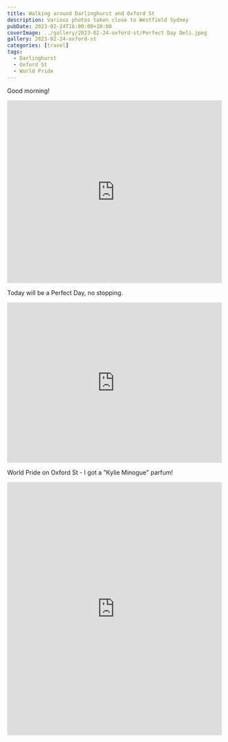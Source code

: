```yaml
---
title: Walking around Darlinghurst and Oxford St
description: Various photos taken close to Westfield Sydney
pubDate: 2023-02-24T16:00:00+10:00
coverImage: ../gallery/2023-02-24-oxford-st/Perfect Day Deli.jpeg
gallery: 2023-02-24-oxford-st
categories: [travel]
tags:
  - Darlinghurst
  - Oxford St
  - World Pride
---
```


Good morning!

<iframe src="https://www.facebook.com/plugins/post.php?href=https%3A%2F%2Fwww.facebook.com%2Fchris1.tham%2Fposts%2Fpfbid0uU9ZF65JLg3fdhDXG6x123HW3wRxbqq4q1Hu7imoSWmpwMMnShZevGPM11SxrgLSl&show_text=true&width=500" width="500" height="425" style="border:none;overflow:hidden" scrolling="no" frameborder="0" allowfullscreen="true" allow="autoplay; clipboard-write; encrypted-media; picture-in-picture; web-share"></iframe>

Today will be a Perfect Day, no stopping.

<iframe src="https://www.facebook.com/plugins/post.php?href=https%3A%2F%2Fwww.facebook.com%2Fchris1.tham%2Fposts%2Fpfbid0BSFYLAmQBm2LUk8bqi2X6kEBvZaBfncmi5AU2AKkt9w4AcdmvpKpHRoYHa6SBfbvl&show_text=true&width=500" width="500" height="373" style="border:none;overflow:hidden" scrolling="no" frameborder="0" allowfullscreen="true" allow="autoplay; clipboard-write; encrypted-media; picture-in-picture; web-share"></iframe>

World Pride on Oxford St - I got a "Kylie Minogue" parfum!

<iframe src="https://www.facebook.com/plugins/post.php?href=https%3A%2F%2Fwww.facebook.com%2Fchris1.tham%2Fposts%2Fpfbid02PheNT8DA9zbaxWLpw1rPtmc1kRPM8zAgBPn4sWbqaQG6vicrntKykqs4tnbzPuj6l&show_text=true&width=500" width="500" height="589" style="border:none;overflow:hidden" scrolling="no" frameborder="0" allowfullscreen="true" allow="autoplay; clipboard-write; encrypted-media; picture-in-picture; web-share"></iframe>
